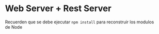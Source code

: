 # Web Server + Rest Server

Recuerden que se debe ejecutar ```npm install``` para reconstruir los modulos de Node